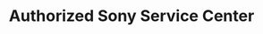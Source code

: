 ---
title: "Authorized Sony Service Center"
url: /malolos/authorized-sony-service-center/
shop: Elektronik
---